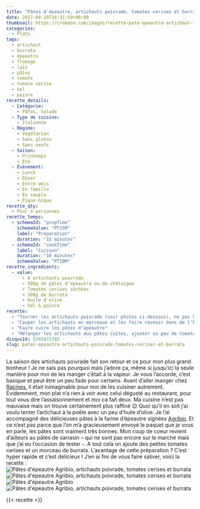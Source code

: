 ```yaml
---
title: "Pâtes d'épeautre, artichauts poivrade, tomates cerises et burrata"
date: 2017-04-20T16:31:59+00:00
thumbnail: https://crokmou.com/images/recette-pate-epeautre-artichaut-tomate-burrata-crokmou-blog-cuisine-voyage-1-3.jpg
categories:
  - Plats
tags:
  - artichaut
  - burrata
  - épeautre
  - fromage
  - lait
  - pâtes
  - tomate
  - tomate cerise
  - sel
  - poivre 
recette_details:
  - Catégorie:
    - Pâtes, Salade
  - Type de cuisine:
    - Italienne
  - Régime:
    - Végétarien
    - Sans gluten
    - Sans oeufs
  - Saison:
    - Printemps
    - Été
  - Évènement:
    - Lunch
    - Dîner
    - Entre amis
    - En famille
    - En couple
    - Pique-nique
recette_qty:
  - Pour 4 personnes
recette_temps:
  - schemaId: "prepTime"
    schemaValue: "PT15M"
    label: "Préparation"
    duration: "15 minutes"
  - schemaId: "cookTime"
    label: "Cuisson"
    duration: "10 minutes"
    schemaValue: "PT10M"
recette_ingredients:
  - value:
      - 8 artichauts poivrade
      - 500g de pâtes d'épeautre ou de châtaigne
      - Tomates cerises séchées
      - 300g de burrata
      - Huile d'olive
      - Sel & poivre
recette:
  - "Tourner les artichauts poivrade (voir photos ci-dessous), ne pas hésiter à les tremper dans de l’eau citronnée pour éviter l’oxydation."
  - "Couper les artichauts en morceaux et les faire revenir dans de l’huile d’olive, assaisonner."
  - "Faire cuire les pâtes d’épeautre"
  - 'Mélanger les artichauts aux pâtes cuites, ajouter un peu de tomates cerises, un généreux morceau de burrata et un filet d’huile d’olive. Saler, poivrer et servir sans attendre !     ![Tourner un artichaut poivrade ](https://crokmou.com/images/tourner-artichaut-poivrade-violet-crokmou-blog-cuisine-voyage-1-2_w8pscg.jpg "Tourner un artichaut poivrade ") ![Tourner un artichaut poivrade ](https://crokmou.com/images/tourner-artichaut-poivrade-violet-crokmou-blog-cuisine-voyage-1-4_cpkx73.jpg "Tourner un artichaut poivrade ") ![Tourner un artichaut poivrade ](https://crokmou.com/images/tourner-artichaut-poivrade-violet-crokmou-blog-cuisine-voyage-1-5_amjhb2.jpg "Tourner un artichaut poivrade ") ![Tourner un artichaut poivrade ](https://crokmou.com/images/tourner-artichaut-poivrade-violet-crokmou-blog-cuisine-voyage-1-6_u7g88x.jpg "Tourner un artichaut poivrade ") ![Tourner un artichaut poivrade ](https://crokmou.com/images/tourner-artichaut-poivrade-violet-crokmou-blog-cuisine-voyage-1-8_tcrnoj.jpg "Tourner un artichaut poivrade ")![Tourner un artichaut poivrade ](https://crokmou.com/images/tourner-artichaut-poivrade-violet-crokmou-blog-cuisine-voyage-1-10_ozwqbl.jpg "Tourner un artichaut poivrade ")'
disqusId: 5743871782
slug: pates-epeautre-artichauts-poivrade-tomates-cerises-et-burrata
---
```


La saison des artichauts poivrade fait son retour et ce pour mon plus grand bonheur ! Je ne sais pas pourquoi mais j’adore ça, même si jusqu’ici la seule manière pour moi de les manger c’était à la vapeur. Je vous l’accorde, c’est basique et peut être un peu fade pour certains. Avant d’aller manger chez [Racines](http://www.crokmou.com/2017/04/racines-un-restaurant-italien-pas-comme-les-autres-bruxelles), il était inimaginable pour moi de les cuisiner autrement. Evidemment, mon plat n’a rien à voir avec celui dégusté au restaurant, pour tout vous dire l’assaisonnement et moi ca fait deux. Ma cuisine n’est pas mauvaise mais on trouve certainement plus raffiné 😉 Quoi qu’il en soit j’ai voulu tenter l’artichaut à la poêle avec un peu d’huile d’olive. Je l’ai accompagné des délicieuses pâtes à la farine d’épeautre signées [Agribio](http://agribio.be/). Et ce n’est pas parce que l’on m’a gracieusement envoyé le paquet que je vous en parle, les pâtes sont vraiment très bonnes. Mon coup de coeur revient d’ailleurs au pâtes de sarrasin – qui ne sont pas encore sur le marché mais que j’ai eu l’occasion de tester -. A tout cela on ajoute des petites tomates cerises et un morceau de burrata. L’avantage de cette préparation ? C’est hyper rapide et c’est délicieux ! J’en ai fini de vous faire saliver, voici la recette :   ![Pâtes d'épeautre Agribio, artichauts poivrade, tomates cerises et burrata](https://crokmou.com/images/recette-pate-epeautre-artichaut-tomate-burrata-crokmou-blog-cuisine-voyage-1-2_nq9p5e.jpg "Pâtes d'épeautre Agribio, artichauts poivrade, tomates cerises et burrata") ![Pâtes d'épeautre Agribio, artichauts poivrade, tomates cerises et burrata](https://crokmou.com/images/recette-pate-epeautre-artichaut-tomate-burrata-crokmou-blog-cuisine-voyage-1-1_lk4h7f.jpg "Pâtes d'épeautre Agribio, artichauts poivrade, tomates cerises et burrata")![Pâtes d'épeautre Agribio](https://crokmou.com/images/recette-pate-epeautre-artichaut-tomate-burrata-crokmou-blog-cuisine-voyage-1_cexgr5.jpg)![Pâtes d'épeautre Agribio, artichauts poivrade, tomates cerises et burrata](https://crokmou.com/images/tourner-artichaut-poivrade-violet-crokmou-blog-cuisine-voyage-1_pyo6zp.jpg "Pâtes d'épeautre Agribio, artichauts poivrade, tomates cerises et burrata")


{{< recette >}}

